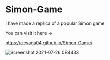 # Simon-Game

I have made a replica of a popular Simon game

You can visit it here ->

https://devaga04.github.io/Simon-Game/


![Screenshot 2021-07-26 084433](https://user-images.githubusercontent.com/66671303/126928240-d0530cc0-8070-445b-9b39-53ee7e664dd5.png)
